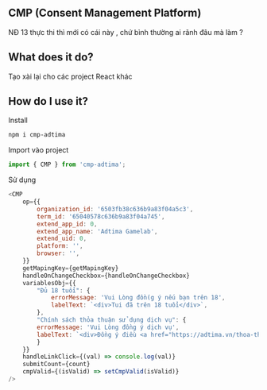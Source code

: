 
## CMP (Consent Management Platform)

NĐ 13 thực thi thì mới có cái này , chứ bình thường ai rãnh đâu mà làm ?

## What does it do?

Tạo xài lại cho các project React khác 

## How do I use it?

Install

```html
npm i cmp-adtima
```

Import vào project
```js
import { CMP } from 'cmp-adtima';
```

Sử dụng

```js
<CMP 
	op={{
		organization_id: '6503fb38c636b9a83f04a5c3',
		term_id: '65040578c636b9a83f04a745',
		extend_app_id: 0,
		extend_app_name: 'Adtima Gamelab',
		extend_uid: 0,
		platform: '',
		browser: '',
	}}
	getMapingKey={getMapingKey}
	handleOnChangeCheckbox={handleOnChangeCheckbox}
	variablesObj={{
		"Đủ 18 tuổi": {
			errorMessage: 'Vui Lòng đồn(g ý nếu bạn trên 18',
			labelText: `<div>Tui đã trên 18 tuổi</div>`,
		},
		"Chính sách thỏa thuận sử dụng dịch vụ": {
		errorMessage: 'Vui Lòng đồng ý dịch vụ',
		labelText: `<div>Đồng ý điều <a href="https://adtima.vn/thoa-thuan-su-dung-dich-vu" target="_blank" class="test">khoản</a> haha<div>`,
		}
	}}
	handleLinkClick={(val) => console.log(val)}
	submitCount={count}
	cmpValid={(isValid) => setCmpValid(isValid)}
/>
```
